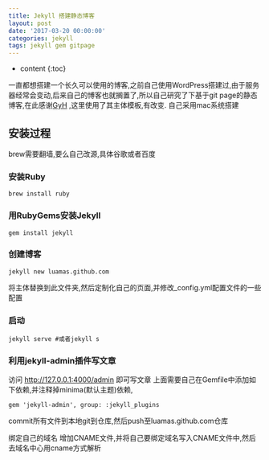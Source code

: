```yaml
---
title: Jekyll 搭建静态博客
layout: post
date: '2017-03-20 00:00:00'
categories: jekyll
tags: jekyll gem gitpage
---
```


* content
{:toc}

一直都想搭建一个长久可以使用的博客,之前自己使用WordPress搭建过,由于服务器经常会变动,后来自己的博客也就搁置了,所以自己研究了下基于git page的静态博客,在此感谢[GyH](http://https://github.com/Gaohaoyang) ,这里使用了其主体模板,有改变.
自己采用mac系统搭建



## 安装过程

brew需要翻墙,要么自己改源,具体谷歌或者百度

### 安装Ruby

```
brew install ruby
```

### 用RubyGems安装Jekyll

```
gem install jekyll
```

### 创建博客

```
jekyll new luamas.github.com
```
将主体替换到此文件夹,然后定制化自己的页面,并修改_config.yml配置文件的一些配置

### 启动
```
jekyll serve #或者jekyll s
```
### 利用jekyll-admin插件写文章
访问 http://127.0.0.1:4000/admin 即可写文章
上面需要自己在Gemfile中添加如下依赖,并注释掉minima(默认主题)依赖,
```
gem 'jekyll-admin', group: :jekyll_plugins
```
commit所有文件到本地git到仓库,然后push至luamas.github.com仓库

绑定自己的域名
增加CNAME文件,并将自己要绑定域名写入CNAME文件中,然后去域名中心用cname方式解析